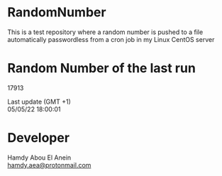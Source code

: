 # RandomNumber    
This is a test repository where a random number is pushed to a file automatically passwordless from a cron job in my Linux CentOS server    
# Random Number of the last run   
17913
      
Last update (GMT +1)    
05/05/22 18:00:01
# Developer    
Hamdy Abou El Anein   
hamdy.aea@protonmail.com
